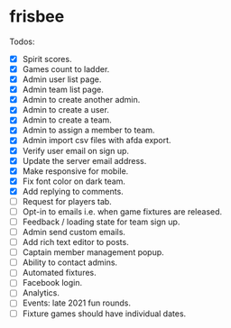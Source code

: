# frisbee

Todos:

- [x] Spirit scores.
- [x] Games count to ladder.
- [x] Admin user list page.
- [x] Admin team list page.
- [x] Admin to create another admin.
- [x] Admin to create a user.
- [x] Admin to create a team.
- [x] Admin to assign a member to team.
- [x] Admin import csv files with afda export.
- [x] Verify user email on sign up.
- [x] Update the server email address.
- [x] Make responsive for mobile.
- [x] Fix font color on dark team.
- [x] Add replying to comments.
- [ ] Request for players tab.
- [ ] Opt-in to emails i.e. when game fixtures are released.
- [ ] Feedback / loading state for team sign up.
- [ ] Admin send custom emails.
- [ ] Add rich text editor to posts.
- [ ] Captain member management popup.
- [ ] Ability to contact admins.
- [ ] Automated fixtures.
- [ ] Facebook login.
- [ ] Analytics.
- [ ] Events: late 2021 fun rounds.
- [ ] Fixture games should have individual dates.
